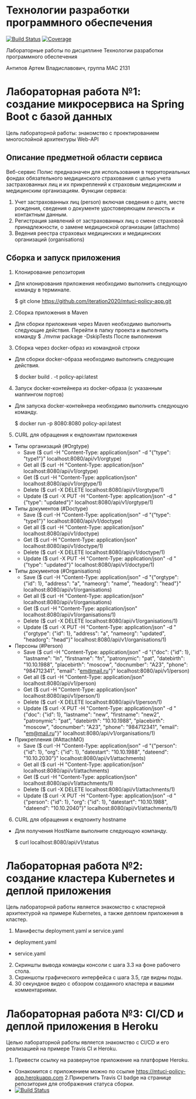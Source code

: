 # Технологии разработки программного обеспечения
[![Build Status](https://app.travis-ci.com/iteration2020/mtuci-policy-app.svg?branch=main)](https://app.travis-ci.com/iteration2020/mtuci-policy-app)
[![Coverage](https://sonarcloud.io/api/project_badges/measure?project=iteration2020_mtuci-policy-app&metric=coverage)](https://sonarcloud.io/summary/new_code?id=iteration2020_mtuci-policy-app)

Лабораторные работы по дисциплине Технологии разработки программного обеспечения

Антипов Артем Владиславович, группа МАС 2131


# Лабораторная работа №1: создание микросервиса на Spring Boot с базой данных
Цель лабораторной работы: знакомство с проектированием многослойной архитектуры Web-API

## Описание предметной области сервиса
Веб-сервис Полис предназначен для использования в территориальных фондах обязательного медицинского страхования с целью учета застрахованных лиц и их прикреплений к страховым медицинским и медицинским организациям.
Функции сервиса:
1. Учет застрахованных лиц (person) включая сведения о дате, месте рождения, сведения о документе удостоверяющем личность и контактным данным.
2. Регистрация заявлений от застрахованных лиц о смене страховой принадлежности, о замене медицинской организации  (attachmo)
3. Ведения реестра страховых медицинских и медицинских организаций (organisations)

## Сборка и запуск приложения

1. Клонирование репозитория
* Для клонирования приложения необходимо выполнить следующую команду в терминале.

  $ git clone https://github.com/iteration2020/mtuci-policy-app.git

2. Сборка приложения в Maven
* Для сборки приложения через Maven необходимо выполнить следующие действия.
Перейти в папку проекта и выполнить команду
  $ ./mvnw package -DskipTests
После выполнения

3. Сборка через docker-образ из командной строки
* Для сборки docker-образа необходимо выполнить следующие действия.

  $ docker build . -t policy-api:latest
 
4. Запуск docker-контейнера из docker-образа (с указанным маппингом портов)
* Для запуска docker-контейнера необходимо выполнить следующую команду.

  $ docker run -p 8080:8080 policy-api:latest
 
5. CURL для обращения к ендпоинтам приложения
* Типы организаций (#Orgtype)
  * Save ($ curl -H "Content-Type: application/json" -d "{\"type\": \"type1\"}" localhost:8080/api/v1/orgtype)
  * Get all ($ curl -H "Content-Type: application/json" localhost:8080/api/v1/orgtype)
  * Get ($ curl -H "Content-Type: application/json" localhost:8080/api/v1/orgtype/1)
  * Delete ($ curl -X DELETE localhost:8080/api/v1/orgtype/1)
  * Update ($ curl -X PUT -H "Content-Type: application/json" -d "{\"type\": \"updated\"}" localhost:8080/api/v1/orgtype/1)
* Типы документов (#Doctype)  
  * Save ($ curl -H "Content-Type: application/json" -d "{\"type\": \"type1\"}" localhost:8080/api/v1/doctype)
  * Get all ($ curl -H "Content-Type: application/json" localhost:8080/api/v1/doctype)
  * Get ($ curl -H "Content-Type: application/json" localhost:8080/api/v1/doctype/1)
  * Delete ($ curl -X DELETE localhost:8080/api/v1/doctype/1)
  * Update ($ curl -X PUT -H "Content-Type: application/json" -d "{\"type\": \"updated\"}" localhost:8080/api/v1/doctype/1)
* Типы документов (#Organisations)  
  * Save ($ curl -H "Content-Type: application/json" -d "{\"orgtype\": {\"id\": 1}, \"address\": \"a\", \"nameorg\": \"name\", \"headorg\": \"head\"}" localhost:8080/api/v1/organisations)
  * Get all ($ curl -H "Content-Type: application/json" localhost:8080/api/v1/organisations)
  * Get ($ curl -H "Content-Type: application/json" localhost:8080/api/v1/organisations/1)
  * Delete ($ curl -X DELETE localhost:8080/api/v1/organisations/1)
  * Update ($ curl -X PUT -H "Content-Type: application/json" -d "{\"orgtype\": {\"id\": 1}, \"address\": \"a\", \"nameorg\": \"updated\", \"headorg\": \"head\"}" localhost:8080/api/v1/organisations/1)
* Персоны (#Person)  
  * Save ($ curl -H "Content-Type: application/json" -d "{\"doc\": {\"id\": 1}, \"lastname\": \"ln\", \"firstname\": \"fn\", \"patronymic\": \"pat\", \"datebirth\": \"10.10.1988\", \"placebirth\": \"moscow\", \"docnumber\": \"A23\", \"phone\": \"984712341\", \"email\": \"em@mail.ru\"}" localhost:8080/api/v1/person)
  * Get all ($ curl -H "Content-Type: application/json" localhost:8080/api/v1/person)
  * Get ($ curl -H "Content-Type: application/json" localhost:8080/api/v1/person/1)
  * Delete ($ curl -X DELETE localhost:8080/api/v1/person/1)
  * Update ($ curl -X PUT -H "Content-Type: application/json" -d "{\"doc\": {\"id\": 1}, \"lastname\": \"new\", \"firstname\": \"new2\", \"patronymic\": \"pat\", \"datebirth\": \"10.10.1988\", \"placebirth\": \"moscow\", \"docnumber\": \"A23\", \"phone\": \"984712341\", \"email\": \"em@mail.ru\"}" localhost:8080/api/v1/organisations/1)
* Прикрепления (#AttachMO)  
  * Save ($ curl -H "Content-Type: application/json" -d "{\"person\": {\"id\": 1}, \"org\": {\"id\": 1}, \"datestart\": \"10.10.1988\", \"dateend\": \"10.10.2030\"}" localhost:8080/api/v1/attachments)
  * Get all ($ curl -H "Content-Type: application/json" localhost:8080/api/v1/attachments)
  * Get ($ curl -H "Content-Type: application/json" localhost:8080/api/v1/attachments/1)
  * Delete ($ curl -X DELETE localhost:8080/api/v1/attachments/1)
  * Update ($ curl -X PUT -H "Content-Type: application/json" -d "{\"person\": {\"id\": 1}, \"org\": {\"id\": 1}, \"datestart\": \"10.10.1988\", \"dateend\": \"10.10.2040\"}" localhost:8080/api/v1/attachments/1)

6. CURL для обращения к ендпоинту hostname
* Для получения HostName выполните следующую компанду.

   $ curl localhost:8080/api/v1/status
 
 # Лабораторная работа №2: создание кластера Kubernetes и деплой приложения
 Цель лабораторной работы является знакомство с кластерной архитектурой на примере Kubernetes, а также деплоем приложения в кластер.
 1. Манифесты deployment.yaml и service.yaml
 * deployment.yaml

 * service.yaml
 2. Скриншты вывода команды консоли с шага 3.3 на фоне рабочего стола.
 3. Скриншоты графического интерфейса с шага 3.5, где видны поды.
 4. 30 секундное видео с обзором созданного кластера и вашими комментариями.

# Лабораторная работа №3: CI/CD и деплой приложения в Heroku
Целью лабораторной работы является знакомство с CI/CD и его реализацией на примере Travis CI и Heroku.

1. Привести ссылку на развернутое приложение на платформе Heroku.
* Ознакомится с приложением можно по ссылке https://mtuci-policy-app.herokuapp.com
2.Прикрепить Travis CI badge на странице репозитория для отображения статуса сборки.
*  [![Build Status](https://app.travis-ci.com/iteration2020/mtuci-policy-app.svg?branch=main)](https://app.travis-ci.com/iteration2020/mtuci-policy-app)
